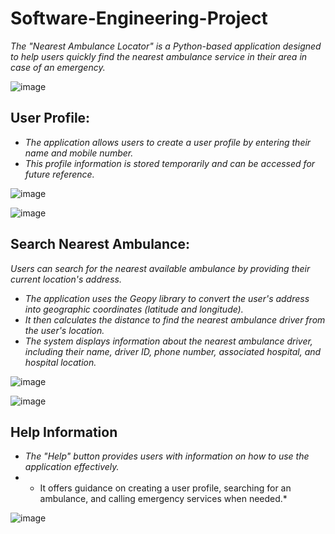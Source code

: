 # Software-Engineering-Project
*The "Nearest Ambulance Locator" is a Python-based application designed to help users quickly find the nearest ambulance service in their area in case of an emergency.*

![image](https://github.com/navi004/Software-Engineering-Project/assets/115283282/128e9100-e521-45ea-b524-b65fcafd3439)
## User Profile:
* *The application allows users to create a user profile by entering their name and mobile number.*
* *This profile information is stored temporarily and can be accessed for future reference.*

![image](https://github.com/navi004/Software-Engineering-Project/assets/115283282/9ee42cde-c2ce-4b1b-bfbb-55c8c79e42b0)

![image](https://github.com/navi004/Software-Engineering-Project/assets/115283282/97085297-c3e6-46e8-abcd-024e02d4c65d)

## Search Nearest Ambulance:

*Users can search for the nearest available ambulance by providing their current location's address.*
* *The application uses the Geopy library to convert the user's address into geographic coordinates (latitude and longitude).*
* *It then calculates the distance to find the nearest ambulance driver from the user's location.*
* *The system displays information about the nearest ambulance driver, including their name, driver ID, phone number, associated hospital, and hospital location.*

![image](https://github.com/navi004/Software-Engineering-Project/assets/115283282/1fe03cc2-54da-4b70-a792-e8d709ac4d6b)

![image](https://github.com/navi004/Software-Engineering-Project/assets/115283282/b3ba67a3-6be8-4845-9b27-d33c04b8122b)

## Help Information
* *The "Help" button provides users with information on how to use the application effectively.*
* * It offers guidance on creating a user profile, searching for an ambulance, and calling emergency services when needed.*

![image](https://github.com/navi004/Software-Engineering-Project/assets/115283282/7e4e1ecd-f50a-40c2-bc73-ac902166f35a)

